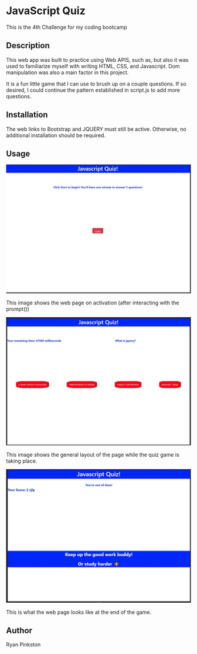 # JavaScript Quiz
This is the 4th Challenge for my coding bootcamp

## Description

This web app was built to practice using Web APIS, such as, but also it was used to familiarize myself with writing HTML, CSS, and Javascript. Dom manipulation was also a main factor in this project.

It is a fun little game that I can use to brush up on a couple questions. If so desired, I could continue the pattern established in script.js to add more questions.

## Installation

The web links to Bootstrap and JQUERY must still be active. Otherwise, no additional installation should be required.

## Usage

![alt text](./assets/images/04challengeimg1.jpg)

This image shows the web page on activation (after interacting with the prompt())

![alt text](./assets/images/04challengeimg2.jpg)

This image shows the general layout of the page while the quiz game is taking place.

![alt text](./assets/images/04challengeimg3.jpg)

This is what the web page looks like at the end of the game.

## Author
Ryan Pinkston